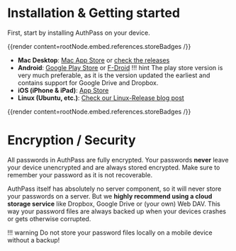 # Installation & Getting started 

First, start by installing AuthPass on your device.

{{render content=rootNode.embed.references.storeBadges /}}

* **Mac Desktop**: [Mac App Store](https://apps.apple.com/app/authpass-password-manager/id1478552452?ls=1&mt=12&at=11l8ru) or [check the releases](https://github.com/authpass/authpass/releases)
* **Android**: [Google Play Store](https://play.google.com/store/apps/details?id=design.codeux.authpass&referrer=utm_source%3Dwebsite) or [F-Droid](https://f-droid.org/packages/design.codeux.authpass.fdroid/)
  !!! hint
      The play store version is very much preferable, as it is the version updated the earliest
      and contains support for Google Drive and Dropbox.
* **iOS (iPhone & iPad)**: [App Store](https://apps.apple.com/app/authpass-password-manager/id1479297675?ls=1&ct=website&at=11l8ru)
* **Linux (Ubuntu, etc.)**: [Check our Linux-Release blog post](/articles/linux-release/)

{{render content=rootNode.embed.references.storeBadges /}}

# Encryption / Security

All passwords in AuthPass are fully encrypted. Your passwords **never** leave your device unencrypted and
are always stored encrypted. Make sure to remember your password as it is not recoverable.

AuthPass itself has absolutely no server component, so it will never store your passwords on a server.
But we **highly recommend using a cloud storage service** like Dropbox, Google Drive or (your own)
Web DAV. This way your password files are always backed up when your devices crashes or gets otherwise
corrupted.

!!! warning
    Do not store your password files locally on a mobile device without a backup! 
